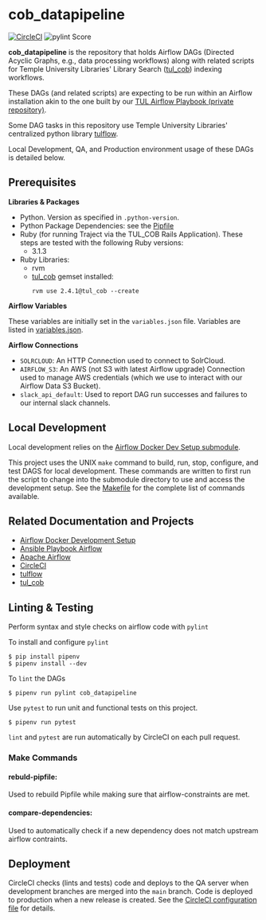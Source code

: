 # cob_datapipeline

[![CircleCI](https://circleci.com/gh/tulibraries/cob_datapipeline.svg?style=svg)](https://circleci.com/gh/tulibraries/cob_datapipeline)
![pylint Score](https://mperlet.github.io/pybadge/badges/9.47.svg)

**cob_datapipeline** is the repository that holds Airflow DAGs (Directed Acyclic Graphs, e.g., data processing workflows) along with related scripts for Temple University Libraries' Library Search  ([tul_cob](https://github.com/tulibraries/tul_cob)) indexing workflows.

These DAGs (and related scripts) are expecting to be run within an Airflow installation akin to the one built by our [TUL Airflow Playbook (private repository)](https://github.com/tulibraries/ansible-playbook-airflow).

Some DAG tasks in this repository use Temple University Libraries' centralized python library [tulflow](https://github.com/tulibraries/tulflow).

Local Development, QA, and Production environment usage of these DAGs is detailed below.

## Prerequisites

**Libraries & Packages**

- Python. Version as specified in `.python-version`.
- Python Package Dependencies: see the [Pipfile](Pipfile)
- Ruby (for running Traject via the TUL_COB Rails Application). 
  These steps are tested with the following Ruby versions:
  - 3.1.3
- Ruby Libraries:
  - rvm
  - [tul_cob](https://github.com/tulibraries/tul_cob) gemset installed:
    ```
    rvm use 2.4.1@tul_cob --create
    ```

**Airflow Variables**

These variables are initially set in the `variables.json` file.
Variables are listed in [variables.json](variables.json).


**Airflow Connections**

- `SOLRCLOUD`: An HTTP Connection used to connect to SolrCloud.
- `AIRFLOW_S3`: An AWS (not S3 with latest Airflow upgrade) Connection used to manage AWS credentials (which we use to interact with our Airflow Data S3 Bucket).
- `slack_api_default`: Used to report DAG run successes and failures to our internal slack channels.

## Local Development

Local development relies on the [Airflow Docker Dev Setup submodule](https://github.com/tulibraries/airflow-docker-dev-setup). 

This project uses the UNIX `make` command to build, run, stop, configure, and test DAGS for local development. These commands are written to first run the script to change into the submodule directory to use and access the development setup. See the [Makefile](Makefile) for the complete list of commands available.

## Related Documentation and Projects

- [Airflow Docker Development Setup](https://github.com/tulibraries/airflow-docker-dev-setup)
- [Ansible Playbook Airflow](https://github.com/tulibraries/ansible-playbook-airflow)
- [Apache Airflow](https://airflow.apache.org/docs/)
- [CircleCI](https://circleci.com/docs/2.0/configuration-reference/)
- [tulflow](https://github.com/tulibraries/tulflow)
- [tul_cob](https://github.com/tulibraries/tul_cob)


## Linting & Testing

Perform syntax and style checks on airflow code with `pylint`

To install and configure `pylint`
```
$ pip install pipenv
$ pipenv install --dev
```

To `lint` the DAGs
```
$ pipenv run pylint cob_datapipeline
```

Use `pytest` to run unit and functional tests on this project.

```
$ pipenv run pytest
```

`lint` and `pytest` are run automatically by CircleCI on each pull request.

### Make Commands

#### rebuld-pipfile:
Used to rebuild Pipfile while making sure that airflow-constraints are met.

#### compare-dependencies:
Used to automatically check if a new dependency does not match upstream airflow contraints.

## Deployment

CircleCI checks (lints and tests) code and deploys to the QA server when development branches are merged into the `main` branch. Code is deployed to production when a new release is created. See the [CircleCI configuration file](cob_datapipeline/.circleci/config.yml) for details.
